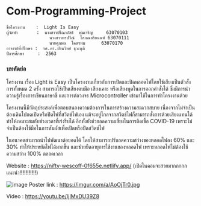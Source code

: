 # Com-Programming-Project

	ชื่อโครงงาน    :  Light Is Easy
	ผู้จัดทำ       :  นางสาวปรีณาภัสร์  พุ่มเจริญ	  63070103
	            	นางสาวพรปวีณ์  โสภณอริยนนท์ 63070111
	            	นายศุภพล  โคตรทม	  63070170
	อาจารย์ที่ปรึกษา :  รศ.ดร.ปานวิทย์ ธุวะนุติ
	ปีการศึกษา     :  2563

### บทคัดย่อ
โครงงาน เรื่อง Light is Easy เป็นโครงงานเกี่ยวกับการเปิดและปิดหลอดไฟโดยใช้เสียงเป็นตัวสั่งการทั้งหมด 2 ครั้ง สามารถใช้เป็นเสียงตบมือ เสียงเคาะ หรือเสียงพูดในการออกคำสั่งได้ ซึ่งมีการนำความรู้เรื่องการเขียนภาษาซี และการต่อวงจร Microcontroller เข้ามาใช้ในการทำโครงงานด้วย

โครงงานนี้มีวัตถุประสงค์เพื่อตอบสนองความต้องการในการสร้างความสะดวกสบาย เนื่องจากไม่จำเป็นต้องเดินไปกดเปิดหรือปิดไฟที่สวิตช์ไฟเอง แม้จะอยู่ไกลจากสวิตช์ไฟก็สามารถสั่งการด้วยเสียงแทนได้ ทำให้เหมาะสมกับช่วงเวลาที่เร่งรีบได้ อีกทั้งยังช่วยลดความเสี่ยงในการติดเชื้อ COVID-19 เพราะไม่จำเป็นต้องใช้มือในการสัมผัสเพื่อเปิดหรือปิดสวิตช์ไฟ

ในอนาคตสามารถนำไปพัฒนาต่อยอดได้ โดยให้สามารถปรับลดความสว่างของหลอดไฟลง 60% และ 30% ทำให้ประหยัดไฟได้มากขึ้น และช่วยยืดอายุการใช้งานของหลอดไฟ เพราะหลอดไฟไม่ต้องใช้ความสว่าง 100% ตลอดเวลา


Website : https://nifty-wescoff-0f655e.netlify.app/ (เปิดในคอมจะสวยมากกกกก แนะนำ!!!!!!!!!!!)

![image](https://i.imgur.com/Btr5ORx.jpg)
Poster link : https://imgur.com/a/AoOjTr0.jpg

Video : https://youtu.be/IjIMxDU39Z8
